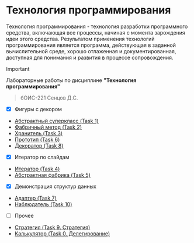 # Технология программирования
Технология программирования - технология разработки программного средства, включающая все процессы, начиная с момента зарождения идеи этого средства. Результатом применения технологий программирования является программа, действующая в заданной вычислительной среде, хорошо отлаженная и документированная, доступная для понимания и развития в процессе сопровождения.

> [!IMPORTANT]
> Лабораторные работы по дисциплине __"Технология программирования"__
> > бОИС-221 Сенцов Д.С.
- [x] Фигуры с декором
- [Абстрактный суперкласс (Task 1)](https://github.com/gedjien/bois221_javafx_sn/tree/Task1_Shape)
- [Фабричный метод (Task 2)](https://github.com/gedjien/bois221_javafx_sn/tree/Task2_Factory)
- [Хранитель (Task 3)](https://github.com/gedjien/bois221_javafx_sn/tree/Task3_Memento)
- [Прототип (Task 6)](https://github.com/gedjien/bois221_javafx_sn/tree/Task6_prototype)
- [Декоратор (Task 8)](https://github.com/gedjien/bois221_javafx_sn/tree/Task8_decorator)
- [x] Итератор по слайдам
- [Итератор (Task 4)](https://github.com/gedjien/bois221_javafx_sn/tree/Task4_SlideShowIterator)
- [Абстрактная фабрика (Task 5)](https://github.com/gedjien/bois221_javafx_sn/tree/Task5_IndicatorApp)
- [x] Демонстрация структур данных
- [Адаптер (Task 7)](https://github.com/gedjien/bois221_javafx_sn/tree/Task7_observer)
- [Наблюдатель (Task 10)](https://github.com/gedjien/bois221_javafx_sn)
- [ ] Прочее
- [Стратегия (Task 9. Стратегия)](https://github.com/gedjien/bois221_javafx_sn/tree/Task9_strategy)
- [Калькулятор (Task 0. Делегирование)](https://github.com/gedjien/bois221_javafx_sn/tree/Task0_TipCalculator)
